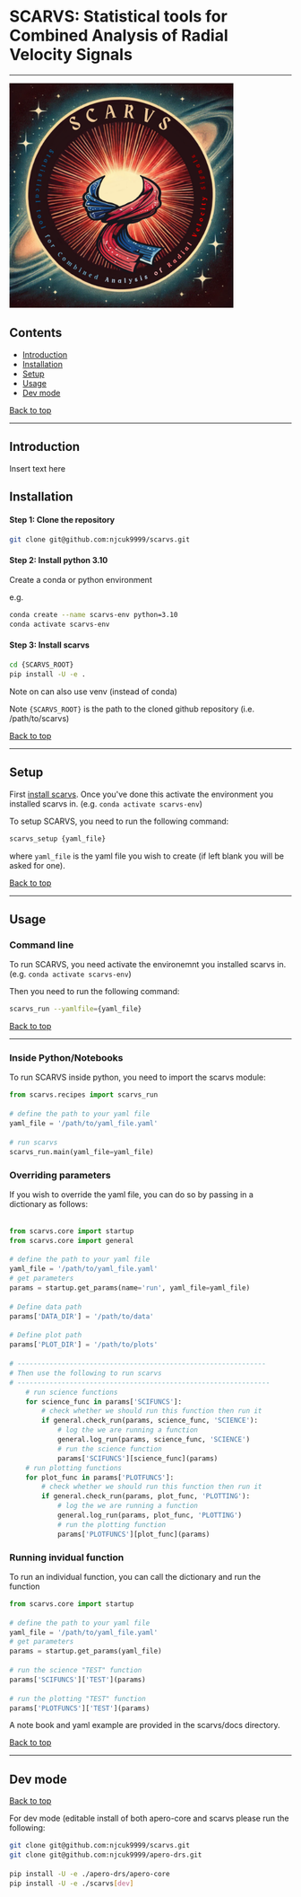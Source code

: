 # SCARVS: Statistical tools for Combined Analysis of Radial Velocity Signals

---

<img src="scarvs/resources/scarvs_logo.png" alt="scarvs logo" width="400"/>

## Contents

- [Introduction](#introduction)
- [Installation](#installation)
- [Setup](#setup)
- [Usage](#usage)
- [Dev mode](#dev-mode)

[Back to top](#contents)

---

## Introduction

Insert text here

## Installation

#### Step 1: Clone the repository

```bash
git clone git@github.com:njcuk9999/scarvs.git
```

#### Step 2: Install python 3.10 

Create a conda or python environment

e.g.

```bash 
conda create --name scarvs-env python=3.10
conda activate scarvs-env
```

#### Step 3: Install scarvs

```bash
cd {SCARVS_ROOT}
pip install -U -e .
```

Note on can also use venv (instead of conda)

Note `{SCARVS_ROOT}` is the path to the cloned github repository (i.e. /path/to/scarvs)

[Back to top](#contents)

---

## Setup

First [install scarvs](#installation).
Once you've done this activate the environment you installed scarvs in.
(e.g. `conda activate scarvs-env`)

To setup SCARVS, you need to run the following command:

```bash
scarvs_setup {yaml_file}
```

where `yaml_file` is the yaml file you wish to create (if left blank you 
will be asked for one).


[Back to top](#contents)

---

## Usage


### Command line

To run SCARVS, you need activate the environemnt you installed scarvs in.
(e.g. `conda activate scarvs-env`)

Then you need to run the following command:

```bash
scarvs_run --yamlfile={yaml_file}
```

[Back to top](#contents)

---

### Inside Python/Notebooks

To run SCARVS inside python, you need to import the scarvs module:

```python
from scarvs.recipes import scarvs_run

# define the path to your yaml file
yaml_file = '/path/to/yaml_file.yaml'

# run scarvs
scarvs_run.main(yaml_file=yaml_file)
```

### Overriding parameters

If you wish to override the yaml file, you can do so by passing in a dictionary
as follows:

```python

from scarvs.core import startup
from scarvs.core import general

# define the path to your yaml file
yaml_file = '/path/to/yaml_file.yaml'
# get parameters
params = startup.get_params(name='run', yaml_file=yaml_file)

# Define data path
params['DATA_DIR'] = '/path/to/data'

# Define plot path
params['PLOT_DIR'] = '/path/to/plots'

# --------------------------------------------------------------
# Then use the following to run scarvs
# ---------------------------------------------------------------
    # run science functions
    for science_func in params['SCIFUNCS']:
        # check whether we should run this function then run it
        if general.check_run(params, science_func, 'SCIENCE'):
            # log the we are running a function
            general.log_run(params, science_func, 'SCIENCE')
            # run the science function
            params['SCIFUNCS'][science_func](params)
    # run plotting functions
    for plot_func in params['PLOTFUNCS']:
        # check whether we should run this function then run it
        if general.check_run(params, plot_func, 'PLOTTING'):
            # log the we are running a function
            general.log_run(params, plot_func, 'PLOTTING')
            # run the plotting function
            params['PLOTFUNCS'][plot_func](params)


```
### Running invidual function


To run an individual function, you can call the dictionary and run the function

```python
from scarvs.core import startup

# define the path to your yaml file
yaml_file = '/path/to/yaml_file.yaml'
# get parameters
params = startup.get_params(yaml_file)

# run the science "TEST" function
params['SCIFUNCS']['TEST'](params)

# run the plotting "TEST" function
params['PLOTFUNCS']['TEST'](params)
```

A note book and yaml example are provided in the scarvs/docs directory.


[Back to top](#contents)

---

## Dev mode
[Back to top](#contents)

For dev mode (editable install of both apero-core and scarvs please run the following:

```bash
git clone git@github.com:njcuk9999/scarvs.git
git clone git@github.com:njcuk9999/apero-drs.git

pip install -U -e ./apero-drs/apero-core
pip install -U -e ./scarvs[dev]
```